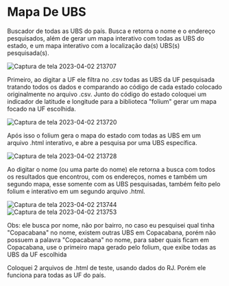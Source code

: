 # Mapa De UBS

Buscador de todas as UBS do país. Busca e retorna o nome e o endereço pesquisados, além de gerar um mapa interativo com todas as UBS do estado, e um mapa interativo com a localização da(s) UBS(s) pesquisada(s).

![Captura de tela 2023-04-02 213707](https://user-images.githubusercontent.com/109630661/229388333-07eb3d66-4b44-49a5-b1d1-68d88fac496c.png)

Primeiro, ao digitar a UF ele filtra no .csv todas as UBS da UF pesquisada tratando todos os dados e comparando ao código de cada estado colocado originalmente no arquivo .csv. Junto do código do estado coloquei um indicador de latitude e longitude para a biblioteca "folium" gerar um mapa focado na UF escolhida. 

![Captura de tela 2023-04-02 213720](https://user-images.githubusercontent.com/109630661/229388360-d374df86-b094-4416-ab5e-b7483e35f922.png)

Após isso o folium gera o mapa do estado com todas as UBS em um arquivo .html interativo, e abre a pesquisa por uma UBS específica.

![Captura de tela 2023-04-02 213728](https://user-images.githubusercontent.com/109630661/229388388-56c487a5-d23b-421a-aa53-2038fe7dada6.png)

Ao digitar o nome (ou uma parte do nome) ele retorna a busca com todos os resultados que encontrou, com os endereços, nomes e também um segundo mapa, esse somente com as UBS pesquisadas, também feito pelo folium e interativo em um segundo arquivo .html.

![Captura de tela 2023-04-02 213744](https://user-images.githubusercontent.com/109630661/229388405-b1935315-406b-4c83-a042-5646eef03dc0.png)
![Captura de tela 2023-04-02 213753](https://user-images.githubusercontent.com/109630661/229388407-0d872a1b-9dad-478a-b96a-4018267a4ff0.png)

Obs: ele busca por nome, não por bairro, no caso eu pesquisei qual tinha "Copacabana" no nome, existem outras UBS em Copacabana, porém não possuem a palavra "Copacabana" no nome, para saber quais ficam em Copacabana, use o primeiro mapa gerado pelo folium, que exibe todas as UBS da UF escolhida

Coloquei 2 arquivos de .html de teste, usando dados do RJ. Porém ele funciona para todas as UF do país.
